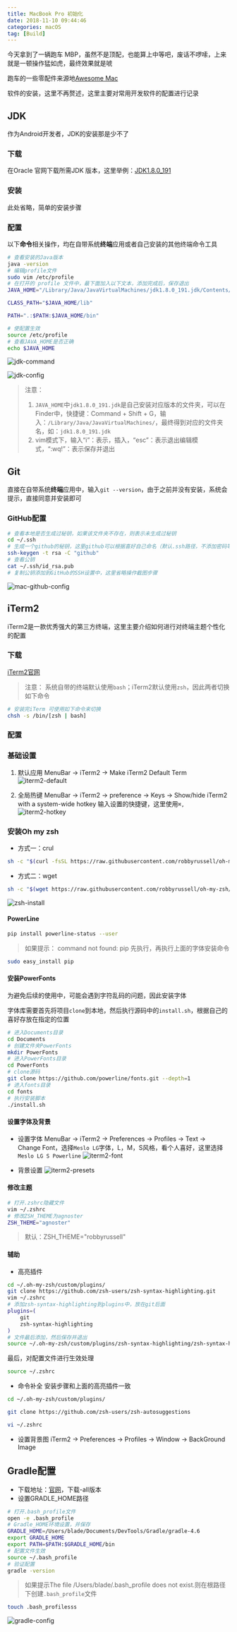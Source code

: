 ```yaml
---
title: MacBook Pro 初始化
date: 2018-11-10 09:44:46
categories: macOS
tag: [Build]
---
```


今天拿到了一辆跑车 MBP，虽然不是顶配，也能算上中等吧，废话不啰嗦，上来就是一顿操作猛如虎，最终效果就是唬

跑车的一些零配件来源地[Awesome Mac](https://github.com/jaywcjlove/awesome-mac/blob/master/README-zh.md)

软件的安装，这里不再赘述，这里主要对常用开发软件的配置进行记录

## JDK 
作为Android开发者，JDK的安装那是少不了

### 下载
在Oracle 官网下载所需JDK 版本，这里举例：[JDK1.8.0_191](https://www.oracle.com/technetwork/java/javase/downloads/jdk8-downloads-2133151.html)

### 安装
此处省略，简单的安装步骤

### 配置
以下**命令**相关操作，均在自带系统**终端**应用或者自己安装的其他终端命令工具
```bash
# 查看安装的Java版本
java -version
# 编辑profile文件
sudo vim /etc/profile
# 在打开的 profile 文件中，最下面加入以下文本，添加完成后，保存退出
JAVA_HOME="/Library/Java/JavaVirtualMachines/jdk1.8.0_191.jdk/Contents/Home/"

CLASS_PATH="$JAVA_HOME/lib"

PATH=".:$PATH:$JAVA_HOME/bin"

# 使配置生效
source /etc/profile
# 查看JAVA_HOME是否正确
echo $JAVA_HOME
```
![jdk-command](https://res.cloudinary.com/incoder/image/upload/v1541968115/blog/mac-jdk-comand.png)

![jdk-config](https://res.cloudinary.com/incoder/image/upload/v1541968115/blog/mac-jdk-config.png)

>注意：
>1. `JAVA_HOME`中`jdk1.8.0_191.jdk`是自己安装对应版本的文件夹，可以在Finder中，快捷键：Command + Shift + G，输入：`/Library/Java/JavaVirtualMachines/`，最终得到对应的文件夹名，如：`jdk1.8.0_191.jdk`
>2. vim模式下，输入“i”：表示，插入，“esc”：表示退出编辑模式，“:wq!”：表示保存并退出

## Git
直接在自带系统**终端**应用中，输入`git --version`，由于之前并没有安装，系统会提示，直接同意并安装即可

### GitHub配置
```bash
# 查看本地是否生成过秘钥，如果该文件夹不存在，则表示未生成过秘钥
cd ~/.ssh
# 生成一个github的秘钥，这里github可以根据喜好自己命名（默认.ssh路径，不添加密码等操作，直接三次回车，即可生成秘钥）
ssh-keygen -t rsa -C "github"
# 查看公钥
cat ~/.ssh/id_rsa.pub
# 复制公钥添加到GitHub的SSH设置中，这里省略操作截图步骤
```
![mac-github-config](https://res.cloudinary.com/incoder/image/upload/v1542034940/blog/mac-github-config.png)

## iTerm2
iTerm2是一款优秀强大的第三方终端，这里主要介绍如何进行对终端主题个性化的配置

### 下载
[iTerm2官网](https://www.iterm2.com)

> 注意：
>系统自带的终端默认使用`bash`；iTerm2默认使用`zsh`，因此两者切换如下命令
```bash
# 安装完iTerm 可使用如下命令来切换
chsh -s /bin/[zsh | bash]
```
### 配置

### 基础设置
1. 默认应用
MenuBar -> iTerm2 -> Make iTerm2 Default Term
![iterm2-default](https://res.cloudinary.com/incoder/image/upload/v1541968115/blog/mac-iterm2-default.png)

2. 全局热键
MenuBar -> iTerm2 -> preference -> Keys -> Show/hide iTerm2 with a system-wide hotkey
输入设置的快捷键，这里使用`⌘,`
![iterm2-hotkey](https://res.cloudinary.com/incoder/image/upload/v1541968115/blog/mac-iterm2-hotkey.png)

### 安装Oh my zsh
* 方式一：crul
```bash
sh -c "$(curl -fsSL https://raw.githubusercontent.com/robbyrussell/oh-my-zsh/master/tools/install.sh)"
```
* 方式二：wget
```bash
sh -c "$(wget https://raw.githubusercontent.com/robbyrussell/oh-my-zsh/master/tools/install.sh -O -)"
```
![zsh-install](https://res.cloudinary.com/incoder/image/upload/v1541968115/blog/mac-zsh-install.png)

#### PowerLine
```bash
pip install powerline-status --user
```
> 如果提示：
command not found: pip
先执行，再执行上面的字体安装命令
```bash
sudo easy_install pip
```

#### 安装PowerFonts
为避免后续的使用中，可能会遇到字符乱码的问题，因此安装字体

字体库需要首先将项目`clone`到本地，然后执行源码中的`install.sh`，根据自己的喜好存放在指定的位置
```bash
# 进入Documents目录
cd Documents
# 创建文件夹PowerFonts
mkdir PowerFonts
# 进入PowerFonts目录
cd PowerFonts
# clone源码
git clone https://github.com/powerline/fonts.git --depth=1
# 进入fonts目录
cd fonts
# 执行安装脚本
./install.sh
```

#### 设置字体及背景
* 设置字体
MenuBar -> iTerm2 -> Preferences -> Profiles -> Text -> Change Font，选择`Meslo LG`字体，L，M，S风格，看个人喜好，这里选择`Meslo LG S Powerline`
![iterm2-font](https://res.cloudinary.com/incoder/image/upload/v1541968115/blog/mac-iterm2-font.png)

* 背景设置
![iterm2-presets](https://res.cloudinary.com/incoder/image/upload/v1541968117/blog/mac-iterm2-presets.png)

#### 修改主题
```bash
# 打开.zshrc隐藏文件
vim ~/.zshrc
# 修改ZSH_THEME为agnoster
ZSH_THEME="agnoster"
```
>默认：ZSH_THEME="robbyrussell"

#### 辅助
* 高亮插件
```bash
cd ~/.oh-my-zsh/custom/plugins/
git clone https://github.com/zsh-users/zsh-syntax-highlighting.git
vim ~/.zshrc
# 添加zsh-syntax-highlighting到plugins中，放在git后面
plugins=(
    git
    zsh-syntax-highlighting
)
# 文件最后添加，然后保存并退出
source ~/.oh-my-zsh/custom/plugins/zsh-syntax-highlighting/zsh-syntax-highlighting.zsh
```
最后，对配置文件进行生效处理
```bash
source ~/.zshrc
```
* 命令补全
安装步骤和上面的高亮插件一致
```bash
cd ~/.oh-my-zsh/custom/plugins/

git clone https://github.com/zsh-users/zsh-autosuggestions

vi ~/.zshrc
```
* 设置背景图
iTerm2 -> Preferences -> Profiles -> Window -> BackGround Image

## Gradle配置
* 下载地址：[官网](http://services.gradle.org/distributions)，下载-all版本
* 设置GRADLE_HOME路径
```bash
# 打开.bash_profile文件
open -e .bash_profile
# Gradle_HOME环境设置，并保存
GRADLE_HOME=/Users/blade/Documents/DevTools/Gradle/gradle-4.6
export GRADLE_HOME
export PATH=$PATH:$GRADLE_HOME/bin
# 配置文件生效
source ~/.bash_profile
# 验证配置
gradle -version
```
>如果提示The file /Users/blade/.bash_profile does not exist.则在根路径下创建`.bash_profile`文件
```bash
touch .bash_profilesss
```
![gradle-config](https://res.cloudinary.com/incoder/image/upload/v1541968116/blog/mac-gradle-config.png)
